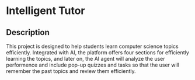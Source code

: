 # Intelligent Tutor
## Description
This project is designed to help students learn computer science topics efficiently. Integrated with AI, the platform offers four sections for efficiently learning the topics, and later on, the AI agent will analyze the user performence and include pop-up quizzes and tasks so that the user will remember the past topics and review them efficiently.